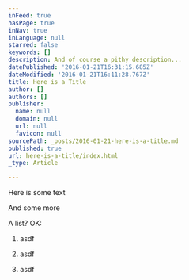 ```yaml
---
inFeed: true
hasPage: true
inNav: true
inLanguage: null
starred: false
keywords: []
description: And of course a pithy description...
datePublished: '2016-01-21T16:31:15.685Z'
dateModified: '2016-01-21T16:11:28.767Z'
title: Here is a Title
author: []
authors: []
publisher:
  name: null
  domain: null
  url: null
  favicon: null
sourcePath: _posts/2016-01-21-here-is-a-title.md
published: true
url: here-is-a-title/index.html
_type: Article

---
```

Here is some text

And some more

A list? OK:

1) asdf

2) asdf

3) asdf